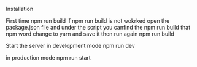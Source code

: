 Installation

First time
npm run build
if npm run build is not wokrked open the package.json file and under the script you canfind the npm run build that npm word change to yarn and save it then run again npm run build

Start the server
in development mode
npm run dev

in production mode
npm run start
